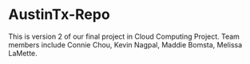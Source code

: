 # AustinTx-Repo

This is version 2 of our final project in Cloud Computing Project. Team members include Connie Chou, Kevin Nagpal, Maddie Bomsta, Melissa LaMette.
 
